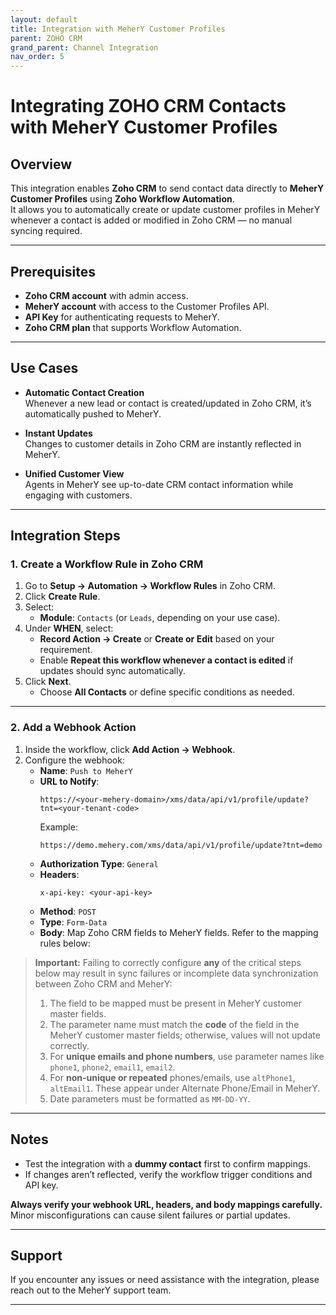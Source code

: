 ```yaml
---
layout: default
title: Integration with MeherY Customer Profiles
parent: ZOHO CRM
grand_parent: Channel Integration
nav_order: 5
---
```


# Integrating ZOHO CRM Contacts with MeherY Customer Profiles

## Overview

This integration enables **Zoho CRM** to send contact data directly to **MeherY Customer Profiles** using **Zoho Workflow Automation**.  
It allows you to automatically create or update customer profiles in MeherY whenever a contact is added or modified in Zoho CRM — no manual syncing required.

---

## Prerequisites

- **Zoho CRM account** with admin access.  
- **MeherY account** with access to the Customer Profiles API.  
- **API Key** for authenticating requests to MeherY.  
- **Zoho CRM plan** that supports Workflow Automation.  

---

## Use Cases

- **Automatic Contact Creation**  
  Whenever a new lead or contact is created/updated in Zoho CRM, it’s automatically pushed to MeherY.

- **Instant Updates**  
  Changes to customer details in Zoho CRM are instantly reflected in MeherY.

- **Unified Customer View**  
  Agents in MeherY see up-to-date CRM contact information while engaging with customers.

---

## Integration Steps

### 1. Create a Workflow Rule in Zoho CRM

1. Go to **Setup → Automation → Workflow Rules** in Zoho CRM.  
2. Click **Create Rule**.  
3. Select:  
   - **Module**: `Contacts` (or `Leads`, depending on your use case).  
4. Under **WHEN**, select:  
   - **Record Action → Create** or **Create or Edit** based on your requirement.  
   - Enable **Repeat this workflow whenever a contact is edited** if updates should sync automatically.  
5. Click **Next**.  
   - Choose **All Contacts** or define specific conditions as needed.

---

### 2. Add a Webhook Action

1. Inside the workflow, click **Add Action → Webhook**.  
2. Configure the webhook:  
   - **Name**: `Push to MeherY`  
   - **URL to Notify**:  
     ```
     https://<your-mehery-domain>/xms/data/api/v1/profile/update?tnt=<your-tenant-code>
     ```  
     Example:  
     ```
     https://demo.mehery.com/xms/data/api/v1/profile/update?tnt=demo
     ```  
   - **Authorization Type**: `General`  
   - **Headers**:  
     ```
     x-api-key: <your-api-key>
     ```  
   - **Method**: `POST`  
   - **Type**: `Form-Data`  
   - **Body**: Map Zoho CRM fields to MeherY fields. Refer to the mapping rules below:

> **Important:** Failing to correctly configure **any** of the critical steps below may result in sync failures or incomplete data synchronization between Zoho CRM and MeherY:  
> 1. The field to be mapped must be present in MeherY customer master fields.  
> 2. The parameter name must match the **code** of the field in the MeherY customer master fields; otherwise, values will not update correctly.  
> 3. For **unique emails and phone numbers**, use parameter names like `phone1`, `phone2`, `email1`, `email2`.  
> 4. For **non-unique or repeated** phones/emails, use `altPhone1`, `altEmail1`. These appear under Alternate Phone/Email in MeherY.  
> 5. Date parameters must be formatted as `MM-DD-YY`.

---

## Notes

- Test the integration with a **dummy contact** first to confirm mappings.  
- If changes aren’t reflected, verify the workflow trigger conditions and API key.  

**Always verify your webhook URL, headers, and body mappings carefully.** Minor misconfigurations can cause silent failures or partial updates.

---

## Support

If you encounter any issues or need assistance with the integration, please reach out to the MeherY support team.

---
